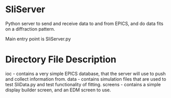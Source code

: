 # SliServer
Python server to send and receive data to and from EPICS, and do data fits on a diffraction pattern. 

Main entry point is SliServer.py

# Directory File Description
ioc - contains a very simple EPICS database, that the server will use to push and collect information from. 
data - contains simulation files that are used to test SliData.py and test functionality of fitting. 
screens - contains a simple display builder screen, and an EDM screen to use. 

